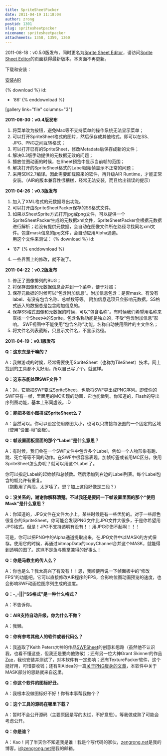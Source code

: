 ```yaml
---
title: SpriteSheetPacker
date: 2011-04-19 11:18:04
author: zrong
postid: 1301
slug: spritesheetpacker
nicename: spritesheetpacker
attachments: 1358, 1359, 1360
---
```


2011-08-18：v0.5.0版发布，同时更名为[Sprite Sheet Editor](/sprite_sheet_editor "Sprite Sheet Editor")，请访问[Sprite Sheet Editor](/sprite_sheet_editor "Sprite Sheet Editor")的页面获得最新版本。本页面不再更新。

下载和安装：  

[安装AIR](http://get.adobe.com/cn/air/)

{% download %}
id:
  - '86'
{% enddownload %}

[gallery link="file" columns="3"]

**2011-06-30：v0.4版发布**

1.  将菜单改为按钮，避免Mac等不支持菜单的操作系统无法显示菜单；
2.  可以打开SpriteSheet格式的图片，然后保存成其他格式。即可以在SS、JPG、PNG之间互转格式；
3.  可以打开已有的SpriteSheet，修改Metadata后保存成新的文件；
4.  解决0.3版手动提供的元数据无效的问题；
5.  播放位图动画的时候，在Sheet预览中显示当前帧的范围；
6.  解决打开的SpriteSheet格式的Label起始帧显示不正常的问题；
7.  采用SDK2.7编译。因此需要卸载原来的软件，再升级AIR
    Runtime，才能正常安装。（AIR的版本兼容性很糟糕，经常无法安装，而且给出错误的提示）

**2011-04-26：v0.3版发布**

1.  加入了XML格式的元数据导出功能。
2.  可以打开由SpriteSheetPacker保存的SS格式文件。
3.  如果以SheetSprite方式打开jpg或png文件，可以提供一个SpriteSheetPacker生成的元数据xml文件，SpriteSheetPacker会根据元数据进行解析；若没有提供元数据，会自动在图像文件所在路径寻找同名xml文件。包含mask信息的jpg文件，会自动应用Alpha通道。  
   用这个文件来测试：
{% download %}
id:
  - '87'
{% enddownload %}
4.  一些界面上的修改，就不说了。

**2011-04-22：v0.2版发布**

1.  修正了图像排列的BUG；
2.  将保存图像和元数据信息合并到一个菜单，便于对照；
3.  保存元数据的时候可以“包含附加信息”。附加信息包含：是否mask、有没有label、有没有包含名称、总帧数等等。 附加信息选项只会影响元数据，SS格式嵌入的数据总是包含附加信息的。
4.  保存SS格式图像和元数据的时候，可以“包含名称”。有时候我们希望用名称来查找一个Sheet中的Sprite。包含名称功能是独立的，不受“包含附加信息”影响。 SWF视图中不能使用“包含名称”功能。名称自动使用图片的主文件名；
5.  将文件名列表截断，只显示文件名，不显示路径。

**2011-04-19：v0.1版发布**

**Q：这东东是干嘛的？**  

A：我做游戏的时候，经常需要使用SpriteSheet（也称为TileSheet）技术。网上找到的工具都不太好用，所以自己写了个。就这样。

**Q：这东东能处理SWF文件？**  

A：对，它能把SWF变成SpriteSheet，也能将SWF导出成PNG序列。即使你的SWF只有一帧，里面用的MC实现的动画，它也能做到。你知道的，Flash的导出序列图功能，基本上形同虚设。:D

**Q：能把多张小图拼成SpriteSheet么？**  

A：当然可以。你可以设定使用原图大小，也可以只拼接每张图的一个固定的区域（使用“设置-帧”面板）。

**Q：帧设置面板里面的那个“Label”是什么意思？**  

A：有时候，我们会在一个SWF文件中包含多个Label，例如一个人物形象有跑、跳、死亡等等不同的动作。在SWF中很容易表现，加帧标签或者用MC区分。使用SpriteSheet怎么办呢？就可以用这个Label了。  

你可以指定Label的起始帧和总帧数。然后添加到右边的Label列表。每个Label包含的帧允许有重复。  
（抱歉用了两段，太罗嗦了。恩？加上这段好像是三段？）

**Q：没关系的，谢谢你解释清楚。不过我还是要问一下帧设置里面的那个“使用Mask”是什么意思？**  

A：你知道的，JPG文件在文件大小上，某些时候是有一些优势的。对于一些颜色很复杂的SpriteSheet，你可能会发现PNG文件比JPG文件大很多，于是你希望用JPG格式。但是！JPG不支持透明有没有！！用JPG你伤不起啊！！！  

可是，你可以把PNG中的Alpha通道提取出来，在JPG文件中以MASK的方式保存。使用它的时候，再通过bitmapData的copyChannel合并这个MASK，就能得到透明的图了。这岂不是鱼与熊掌兼得的好事么！

**Q：你是马教主的传人么？**  

A：你也是么？我太高兴了有没有！！恩，我顺便再说一下帧面板中的“修改FPS”的功能吧。它可以直接修改AIR程序的FPS，会影响位图动画预览的速度，也会影响SWF动画位图序列生成的速度。

**Q：-\_-|||“SS格式”是一种什么格式？**  

A：不告诉你。

**Q：AIR支持自动升级，你为什么不做？**  

A：我懒。

**Q：你有参考其他人的软件或者代码么？**  

A：我盗取了Keith Peters大神的作品[<span style="text-decoration: underline;">SWFSheet</span>](http://www.bit-101.com/blog/?p=2977)的创意和思路（虽然他不认识我，也看不懂这些，但我还是要向他致敬）；还有另一位大神Grant Skinner的作品<span style="text-decoration: underline;"><span style="color: #0000ff;">[Zoe](http://easeljs.com/zoe.html)</span></span>，我也安装并测试了，对本软件有一定影响；还有TexturePacker软件，这个挺好用，可惜要收钱；还有RIAidea的一篇<span style="text-decoration: underline;"><span style="color: #0000ff;">[关于PNG瘦身的文章](http://www.riaidea.com/blog/archives/279.html)</span></span>，本软件中关于MASK部分的思路就来自这里。

**Q：你这个软件的图标好丑。**  

A：我根本没做图标好不好！你有本事帮我做个？

**Q：这个工具的源码在哪里下载？**  

A：暂时不会公开源码（主要原因是写的太烂，不好意思）。等我做成熟了可能会考虑公开。

**Q：你是谁？**  

A：Kao！问了半天你不知道我是谁！我是个写代码的家伙，<span style="color: #0000ff;"><span style="text-decoration: underline;">[zengrong.net](http://www.zengrong.net)</span></span>是我的博客。<span style="color: #0000ff;"><span style="text-decoration: underline;"><i@zengrong.net></span></span>是我的邮箱。

